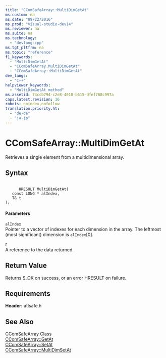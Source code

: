 ```yaml
---
title: "CComSafeArray::MultiDimGetAt"
ms.custom: na
ms.date: "09/22/2016"
ms.prod: "visual-studio-dev14"
ms.reviewer: na
ms.suite: na
ms.technology: 
  - "devlang-cpp"
ms.tgt_pltfrm: na
ms.topic: "reference"
f1_keywords: 
  - "MultiDimGetAt"
  - "CComSafeArray.MultiDimGetAt"
  - "CComSafeArray::MultiDimGetAt"
dev_langs: 
  - "C++"
helpviewer_keywords: 
  - "MultiDimGetAt method"
ms.assetid: 74ccb794-c2e8-4010-b615-dfef768c997a
caps.latest.revision: 16
robots: noindex,nofollow
translation.priority.ht: 
  - "de-de"
  - "ja-jp"
---
```

# CComSafeArray::MultiDimGetAt
Retrieves a single element from a multidimensional array.  
  
## Syntax  
  
```  
  
      HRESULT MultiDimGetAt(  
   const LONG * alIndex,  
   T& t   
);  
```  
  
#### Parameters  
 `alIndex`  
 Pointer to a vector of indexes for each dimension in the array. The leftmost (most significant) dimension is `alIndex`[0]*.*  
  
 *t*  
 A reference to the data returned.  
  
## Return Value  
 Returns S_OK on success, or an error HRESULT on failure.  
  
## Requirements  
 **Header:** atlsafe.h  
  
## See Also  
 [CComSafeArray Class](../vs140/ccomsafearray-class.md)   
 [CComSafeArray::GetAt](../vs140/ccomsafearray--getat.md)   
 [CComSafeArray::SetAt](../vs140/ccomsafearray--setat.md)   
 [CComSafeArray::MultiDimSetAt](../vs140/ccomsafearray--multidimsetat.md)